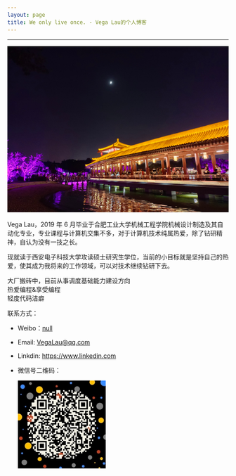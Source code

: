 ```yaml
---
layout: page
title: We only live once. - Vega Lau的个人博客
---
```

---

![](/images/1997-05-18-about-me/head.jpg)

Vega Lau，2019 年 6 月毕业于合肥工业大学机械工程学院机械设计制造及其自动化专业，专业课程与计算机交集不多，对于计算机技术纯属热爱，除了钻研精神，自认为没有一技之长。

现就读于西安电子科技大学攻读硕士研究生学位，当前的小目标就是坚持自己的热爱，使其成为我将来的工作领域，可以对技术继续钻研下去。

大厂搬砖中，目前从事调度基础能力建设方向  
热爱编程&享受编程  
轻度代码洁癖  

联系方式：

- Weibo：[null](http://weibo.com)
- Email: <VegaLau@qq.com>
- Linkdin: <https://www.linkedin.com>
- 微信号二维码：

  ![微信公众号二维码](/images/1997-05-18-about-me/my_wechat.jpg)

